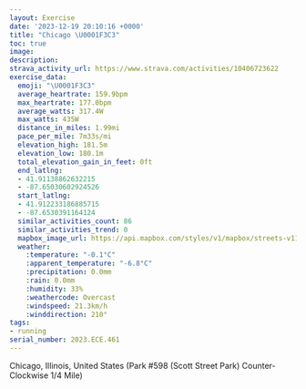 ```yaml
---
layout: Exercise
date: '2023-12-19 20:10:16 +0000'
title: "Chicago \U0001F3C3"
toc: true
image:
description:
strava_activity_url: https://www.strava.com/activities/10406723622
exercise_data:
  emoji: "\U0001F3C3"
  average_heartrate: 159.9bpm
  max_heartrate: 177.0bpm
  average_watts: 317.4W
  max_watts: 435W
  distance_in_miles: 1.99mi
  pace_per_mile: 7m33s/mi
  elevation_high: 181.5m
  elevation_low: 180.1m
  total_elevation_gain_in_feet: 0ft
  end_latlng:
  - 41.91138862632215
  - -87.65030602924526
  start_latlng:
  - 41.912233186885715
  - -87.6530391164124
  similar_activities_count: 86
  similar_activities_trend: 0
  mapbox_image_url: https://api.mapbox.com/styles/v1/mapbox/streets-v11/static/path-5+787af2-1.0(i%7Bx~Fvk~uO%40_%40EiAAIGKCWPUR_%40X%5Bz%40yAFg%40H_%40FeBBOLQCgAAeFGmFAeGE%7DB%3FoAl%40IRGNA%60A%40RBFHBHBv%40AnCBl%40FXHLRLRDpAGRGFGLUD%5DE%7DCGc%40OWOKYCkAFKDONO%5EARDpDXb%40PJJ%40vAGXQLQDOCoCG%7D%40MSQQQEW%3Fa%40B_%40DIDMLMVCNAZB~BDd%40LVNLJDH%3F%60%40Et%40AVONSDYCqDEWGISQUIIAa%40%40s%40LKDMPGNETB~CBZJRNPLDRB%7C%40ETEPKNQDWCkDAUGMOSOKYCeBCSCQIGAQD%7BA%40G%40EJ%3FNDb%40%40dAJvCGbCHlNAD%5BBChA%40N),pin-s-s+e5b22e(-87.65132,41.91173),pin-s-f+89ae00(-87.64863999999994,41.91098999999998)/auto/800x800?access_token=pk.eyJ1Ijoiam9zaGJlY2ttYW4iLCJhIjoiY205eWR2aDd1MWZ6djJrbXc4a3M0bWZleiJ9.XiG9OWkNcZk2QzjJbxLB4A
  weather:
    :temperature: "-0.1°C"
    :apparent_temperature: "-6.8°C"
    :precipitation: 0.0mm
    :rain: 0.0mm
    :humidity: 33%
    :weathercode: Overcast
    :windspeed: 21.3km/h
    :winddirection: 210°
tags:
- running
serial_number: 2023.ECE.461
---
```

Chicago, Illinois, United States (Park #598 (Scott Street Park) Counter-Clockwise 1/4 Mile)

